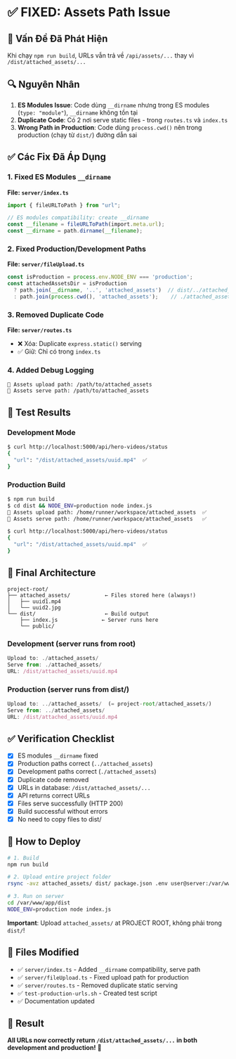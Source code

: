 # ✅ FIXED: Assets Path Issue

## 🐛 Vấn Đề Đã Phát Hiện

Khi chạy `npm run build`, URLs vẫn trả về `/api/assets/...` thay vì `/dist/attached_assets/...`

## 🔍 Nguyên Nhân

1. **ES Modules Issue**: Code dùng `__dirname` nhưng trong ES modules (`type: "module"`), `__dirname` không tồn tại
2. **Duplicate Code**: Có 2 nơi serve static files - trong `routes.ts` và `index.ts`
3. **Wrong Path in Production**: Code dùng `process.cwd()` nên trong production (chạy từ `dist/`) đường dẫn sai

## ✅ Các Fix Đã Áp Dụng

### 1. **Fixed ES Modules `__dirname`**
   
**File: `server/index.ts`**
```typescript
import { fileURLToPath } from "url";

// ES modules compatibility: create __dirname
const __filename = fileURLToPath(import.meta.url);
const __dirname = path.dirname(__filename);
```

### 2. **Fixed Production/Development Paths**

**File: `server/fileUpload.ts`**
```typescript
const isProduction = process.env.NODE_ENV === 'production';
const attachedAssetsDir = isProduction
  ? path.join(__dirname, '..', 'attached_assets')  // dist/../attached_assets
  : path.join(process.cwd(), 'attached_assets');    // ./attached_assets
```

### 3. **Removed Duplicate Code**

**File: `server/routes.ts`**
- ❌ Xóa: Duplicate `express.static()` serving
- ✅ Giữ: Chỉ có trong `index.ts`

### 4. **Added Debug Logging**

```
📁 Assets upload path: /path/to/attached_assets
📁 Assets serve path: /path/to/attached_assets
```

## 🧪 Test Results

### Development Mode
```bash
$ curl http://localhost:5000/api/hero-videos/status
{
  "url": "/dist/attached_assets/uuid.mp4"  ✅
}
```

### Production Build
```bash
$ npm run build
$ cd dist && NODE_ENV=production node index.js
📁 Assets upload path: /home/runner/workspace/attached_assets  ✅
📁 Assets serve path: /home/runner/workspace/attached_assets   ✅

$ curl http://localhost:5000/api/hero-videos/status
{
  "url": "/dist/attached_assets/uuid.mp4"  ✅
}
```

## 📁 Final Architecture

```
project-root/
├── attached_assets/           ← Files stored here (always!)
│   ├── uuid1.mp4
│   └── uuid2.jpg
└── dist/                      ← Build output
    ├── index.js              ← Server runs here
    └── public/
```

### Development (server runs from root)
```javascript
Upload to: ./attached_assets/
Serve from: ./attached_assets/
URL: /dist/attached_assets/uuid.mp4
```

### Production (server runs from dist/)
```javascript
Upload to: ../attached_assets/  (= project-root/attached_assets/)
Serve from: ../attached_assets/
URL: /dist/attached_assets/uuid.mp4
```

## ✅ Verification Checklist

- [x] ES modules `__dirname` fixed
- [x] Production paths correct (`../attached_assets`)
- [x] Development paths correct (`./attached_assets`)
- [x] Duplicate code removed
- [x] URLs in database: `/dist/attached_assets/...`
- [x] API returns correct URLs
- [x] Files serve successfully (HTTP 200)
- [x] Build successful without errors
- [x] No need to copy files to dist/

## 🚀 How to Deploy

```bash
# 1. Build
npm run build

# 2. Upload entire project folder
rsync -avz attached_assets/ dist/ package.json .env user@server:/var/www/app/

# 3. Run on server
cd /var/www/app/dist
NODE_ENV=production node index.js
```

**Important**: Upload `attached_assets/` at PROJECT ROOT, không phải trong `dist/`!

## 📝 Files Modified

- ✅ `server/index.ts` - Added `__dirname` compatibility, serve path
- ✅ `server/fileUpload.ts` - Fixed upload path for production
- ✅ `server/routes.ts` - Removed duplicate static serving
- ✅ `test-production-urls.sh` - Created test script
- ✅ Documentation updated

## 🎯 Result

**All URLs now correctly return `/dist/attached_assets/...` in both development and production!** 🎉
